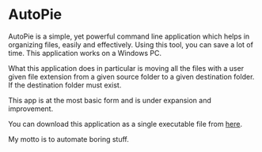 # AutoPie

AutoPie is a simple, yet powerful command line application which helps in organizing files, easily and effectively. Using this tool, you can save a lot of time. This application works on a Windows PC.

What this application does in particular is moving all the files with a user given file extension from a given source folder to a given destination folder. If the destination folder must exist.

This app is at the most basic form and is under expansion and improvement.

You can download this application as a single executable file from [here](https://drive.google.com/open?id=1ZsXQORrY2-TG_K0dT4T6fpv35gNfgtKD).

My motto is to automate boring stuff.
